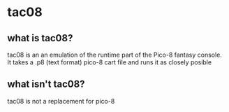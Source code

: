 # tac08

## what is tac08?
tac08 is an an emulation of the runtime part of the Pico-8 fantasy console. It takes a .p8 (text format) pico-8 cart file and runs it as closely posible

## what isn't tac08?
tac08 is not a replacement for pico-8

